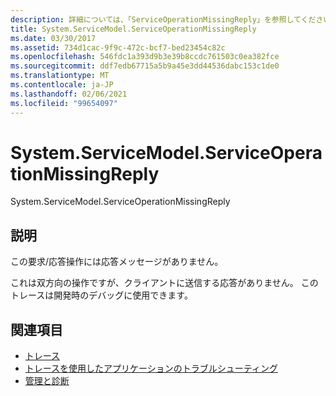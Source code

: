 ```yaml
---
description: 詳細については、「ServiceOperationMissingReply」を参照してください。
title: System.ServiceModel.ServiceOperationMissingReply
ms.date: 03/30/2017
ms.assetid: 734d1cac-9f9c-472c-bcf7-bed23454c82c
ms.openlocfilehash: 546fdc1a393d9b3e39b8ccdc761503c0ea382fce
ms.sourcegitcommit: ddf7edb67715a5b9a45e3dd44536dabc153c1de0
ms.translationtype: MT
ms.contentlocale: ja-JP
ms.lasthandoff: 02/06/2021
ms.locfileid: "99654097"
---
```

# <a name="systemservicemodelserviceoperationmissingreply"></a>System.ServiceModel.ServiceOperationMissingReply

System.ServiceModel.ServiceOperationMissingReply  
  
## <a name="description"></a>説明  

 この要求/応答操作には応答メッセージがありません。  
  
 これは双方向の操作ですが、クライアントに送信する応答がありません。 このトレースは開発時のデバッグに使用できます。  
  
## <a name="see-also"></a>関連項目

- [トレース](index.md)
- [トレースを使用したアプリケーションのトラブルシューティング](using-tracing-to-troubleshoot-your-application.md)
- [管理と診断](../index.md)
